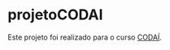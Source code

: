 # projetoCODAI

Este projeto foi realizado para o curso [CODAÍ](https://codai.growdev.com.br/).    
